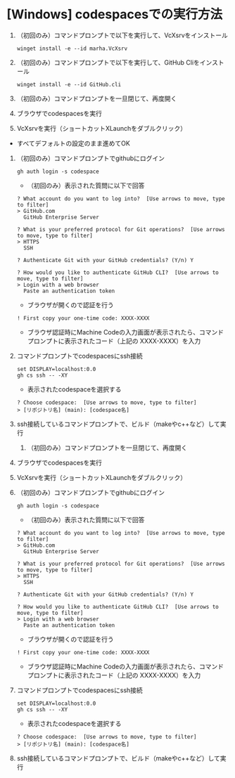 # [Windows] codespacesでの実行方法
1. （初回のみ）コマンドプロンプトで以下を実行して、VcXsrvをインストール
    ```shell
    winget install -e --id marha.VcXsrv
    ```

1. （初回のみ）コマンドプロンプトで以下を実行して、GitHub Cliをインストール
    ```shell
    winget install -e --id GitHub.cli
    ```

1. （初回のみ）コマンドプロンプトを一旦閉じて、再度開く
   
1. ブラウザでcodespacesを実行
   
1. VcXsrvを実行（ショートカットXLaunchをダブルクリック）
  - すべてデフォルトの設定のまま進めてOK
    
1. （初回のみ）コマンドプロンプトでgithubにログイン
    ```shell
    gh auth login -s codespace
    ```
   - （初回のみ）表示された質問に以下で回答
    ```shell
    ? What account do you want to log into?  [Use arrows to move, type to filter]
    > GitHub.com
      GitHub Enterprise Server
    ```
    ```shell
    ? What is your preferred protocol for Git operations?  [Use arrows to move, type to filter]
    > HTTPS
      SSH
    ```
    ```shell
    ? Authenticate Git with your GitHub credentials? (Y/n) Y
    ```
    ```shell
    ? How would you like to authenticate GitHub CLI?  [Use arrows to move, type to filter]
    > Login with a web browser
      Paste an authentication token
    ```
    - ブラウザが開くので認証を行う
    ```
    ! First copy your one-time code: XXXX-XXXX
    ``` 
    - ブラウザ認証時にMachine Codeの入力画面が表示されたら、コマンドプロンプトに表示されたコード（上記の XXXX-XXXX）を入力

1. コマンドプロンプトでcodespacesにssh接続
    ```shell
    set DISPLAY=localhost:0.0
    gh cs ssh -- -XY
    ```
    - 表示されたcodespaceを選択する
    ```shell
    ? Choose codespace:  [Use arrows to move, type to filter]
    > [リポジトリ名] (main): [codespace名]
    ```
1. ssh接続しているコマンドプロンプトで、ビルド（makeやc++など）して実行
   1. （初回のみ）コマンドプロンプトを一旦閉じて、再度開く
   
1. ブラウザでcodespacesを実行
   
1. VcXsrvを実行（ショートカットXLaunchをダブルクリック）
    
1. （初回のみ）コマンドプロンプトでgithubにログイン
    ```shell
    gh auth login -s codespace
    ```
   - （初回のみ）表示された質問に以下で回答
    ```shell
    ? What account do you want to log into?  [Use arrows to move, type to filter]
    > GitHub.com
      GitHub Enterprise Server
    ```
    ```shell
    ? What is your preferred protocol for Git operations?  [Use arrows to move, type to filter]
    > HTTPS
      SSH
    ```
    ```shell
    ? Authenticate Git with your GitHub credentials? (Y/n) Y
    ```
    ```shell
    ? How would you like to authenticate GitHub CLI?  [Use arrows to move, type to filter]
    > Login with a web browser
      Paste an authentication token
    ```
    - ブラウザが開くので認証を行う
    ```
    ! First copy your one-time code: XXXX-XXXX
    ``` 
    - ブラウザ認証時にMachine Codeの入力画面が表示されたら、コマンドプロンプトに表示されたコード（上記の XXXX-XXXX）を入力

1. コマンドプロンプトでcodespacesにssh接続
    ```shell
    set DISPLAY=localhost:0.0
    gh cs ssh -- -XY
    ```
    - 表示されたcodespaceを選択する
    ```shell
    ? Choose codespace:  [Use arrows to move, type to filter]
    > [リポジトリ名] (main): [codespace名]
    ```
    
1. ssh接続しているコマンドプロンプトで、ビルド（makeやc++など）して実行
   